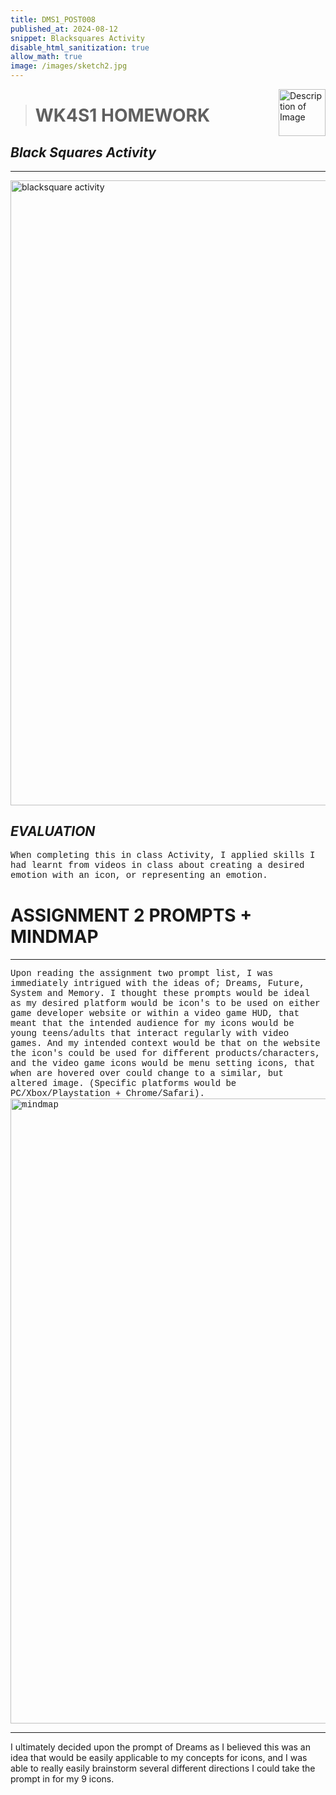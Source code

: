 ```yaml
---
title: DMS1_POST008
published_at: 2024-08-12
snippet: Blacksquares Activity 
disable_html_sanitization: true
allow_math: true
image: /images/sketch2.jpg
---
```


<img src="https://www.hardjewelry.com/cdn/shop/files/ezgif.com-gif-maker_3.gif?v=1649272041" alt="Description of Image" style="float:right; margin-left:20px; width:75px; height:auto;">

># **WK4S1 HOMEWORK**

## *Black Squares Activity*

---

<img src="images/blacksquarestask.jpg" alt="blacksquare activity" width="1000" height="1000">

## *EVALUATION*

<style>
  .custom-font {
    font-family: 'Courier New', Courier, monospace;
  }
</style>

<p class="custom-font">
When completing this in class Activity, I applied skills I had learnt from videos in class about creating a desired emotion with an icon, or representing an emotion.


# **ASSIGNMENT 2 PROMPTS + MINDMAP**
---
<p class="custom-font">
Upon reading the assignment two prompt list, I was immediately intrigued with the ideas of; <span class="bold">Dreams</span>, <span class="bold">Future</span>, <span class="bold">System</span> and <span class="bold">Memory</span>. I thought these prompts would be ideal as my desired platform would be icon's to be used on either game developer website or within a video game HUD, that meant that the intended audience for my icons would be young teens/adults that interact regularly with video games. And my intended context would be that on the website the icon's could be used for different products/characters, and the video game icons would be menu setting icons, that when are hovered over could change to a similar, but altered image. (Specific platforms would be PC/Xbox/Playstation + Chrome/Safari).

<img src="/images/mindmap.png" alt="mindmap" width="1000" height="1000">

---

I ultimately decided upon the prompt of Dreams as I believed this was an idea that would be easily applicable to my concepts for icons, and I was able to really easily brainstorm several different directions I could take the prompt in for my 9 icons.
